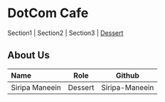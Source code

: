 # DotCom Cafe

Section1 | Section2 | Section3 | [Dessert](Menu.md#dessert)

## About Us

| Name      | Role      | Github          |
|:----------|-----------|-----------------|
| Siripa Maneein | Dessert | Siripa-Maneein |

